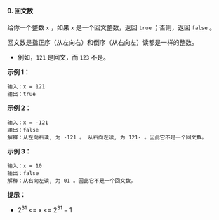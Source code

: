 #### 9. 回文数
给你一个整数 `x` ，如果 `x` 是一个回文整数，返回 `true` ；否则，返回 `false` 。  

回文数是指正序（从左向右）和倒序（从右向左）读都是一样的整数。  

* 例如，`121` 是回文，而 `123` 不是。  

**示例 1：**
```
输入：x = 121
输出：true
```
**示例 2：**
```
输入：x = -121
输出：false
解释：从左向右读, 为 -121 。 从右向左读, 为 121- 。因此它不是一个回文数。
```
**示例 3：**
```
输入：x = 10
输出：false
解释：从右向左读, 为 01 。因此它不是一个回文数。
```

****提示：****
* $2^{31}$ <= x <= $2^{31} - 1$
